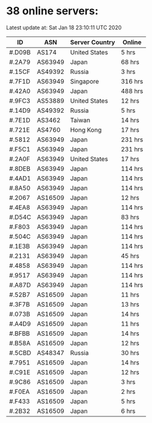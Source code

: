 # 38 online servers:

Latest update at: Sat Jan 18 23:10:11 UTC 2020

| ID | ASN | Server Country | Online |
| -- | --- | -------------- | ------ |
| #.D09B | AS174 | United States | 5 hrs |
| #.2A79 | AS63949 | Japan | 68 hrs |
| #.15CF | AS49392 | Russia | 3 hrs |
| #.7F1D | AS63949 | Singapore | 316 hrs |
| #.42A0 | AS63949 | Japan | 488 hrs |
| #.9FC3 | AS53889 | United States | 12 hrs |
| #.14D9 | AS49392 | Russia | 5 hrs |
| #.7E1D | AS3462 | Taiwan | 14 hrs |
| #.721E | AS4760 | Hong Kong | 17 hrs |
| #.5812 | AS63949 | Japan | 231 hrs |
| #.F5C1 | AS63949 | Japan | 231 hrs |
| #.2A0F | AS63949 | United States | 17 hrs |
| #.8DEB | AS63949 | Japan | 114 hrs |
| #.4AD1 | AS63949 | Japan | 114 hrs |
| #.8A50 | AS63949 | Japan | 114 hrs |
| #.2067 | AS16509 | Japan | 12 hrs |
| #.4EA8 | AS63949 | Japan | 114 hrs |
| #.D54C | AS63949 | Japan | 83 hrs |
| #.F803 | AS63949 | Japan | 114 hrs |
| #.504C | AS63949 | Japan | 114 hrs |
| #.1E3B | AS63949 | Japan | 114 hrs |
| #.2131 | AS63949 | Japan | 45 hrs |
| #.4858 | AS63949 | Japan | 114 hrs |
| #.9517 | AS63949 | Japan | 114 hrs |
| #.A87D | AS63949 | Japan | 114 hrs |
| #.52B7 | AS16509 | Japan | 11 hrs |
| #.3F7B | AS16509 | Japan | 13 hrs |
| #.073B | AS16509 | Japan | 14 hrs |
| #.A4D9 | AS16509 | Japan | 11 hrs |
| #.BFBB | AS16509 | Japan | 14 hrs |
| #.B58A | AS16509 | Japan | 12 hrs |
| #.5CBD | AS48347 | Russia | 30 hrs |
| #.7951 | AS16509 | Japan | 14 hrs |
| #.C91E | AS16509 | Japan | 12 hrs |
| #.9C86 | AS16509 | Japan | 3 hrs |
| #.F0EA | AS16509 | Japan | 2 hrs |
| #.F433 | AS16509 | Japan | 5 hrs |
| #.2B32 | AS16509 | Japan | 6 hrs |

